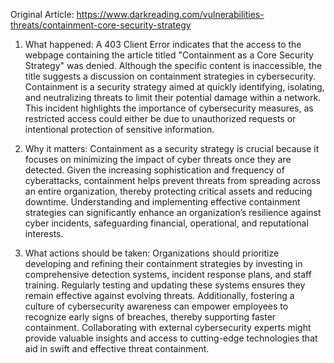 Original Article: https://www.darkreading.com/vulnerabilities-threats/containment-core-security-strategy

1) What happened:
A 403 Client Error indicates that the access to the webpage containing the article titled "Containment as a Core Security Strategy" was denied. Although the specific content is inaccessible, the title suggests a discussion on containment strategies in cybersecurity. Containment is a security strategy aimed at quickly identifying, isolating, and neutralizing threats to limit their potential damage within a network. This incident highlights the importance of cybersecurity measures, as restricted access could either be due to unauthorized requests or intentional protection of sensitive information.

2) Why it matters:
Containment as a security strategy is crucial because it focuses on minimizing the impact of cyber threats once they are detected. Given the increasing sophistication and frequency of cyberattacks, containment helps prevent threats from spreading across an entire organization, thereby protecting critical assets and reducing downtime. Understanding and implementing effective containment strategies can significantly enhance an organization’s resilience against cyber incidents, safeguarding financial, operational, and reputational interests.

3) What actions should be taken:
Organizations should prioritize developing and refining their containment strategies by investing in comprehensive detection systems, incident response plans, and staff training. Regularly testing and updating these systems ensures they remain effective against evolving threats. Additionally, fostering a culture of cybersecurity awareness can empower employees to recognize early signs of breaches, thereby supporting faster containment. Collaborating with external cybersecurity experts might provide valuable insights and access to cutting-edge technologies that aid in swift and effective threat containment.